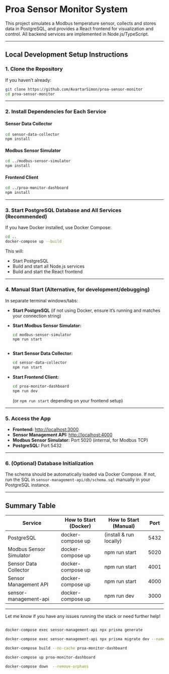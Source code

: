 # Proa Sensor Monitor System

This project simulates a Modbus temperature sensor, collects and stores data in PostgreSQL, and provides a React frontend for visualization and control. All backend services are implemented in Node.js/TypeScript.

---

## Local Development Setup Instructions

### 1. Clone the Repository
If you haven’t already:
```bash
git clone https://github.com/AvartarSimon/proa-sensor-monitor
cd proa-sensor-monitor
```

---

### 2. Install Dependencies for Each Service

#### Sensor Data Collector
```bash
cd sensor-data-collector
npm install
```
#### Modbus Sensor Simulator
```bash
cd ../modbus-sensor-simulator
npm install
```

#### Frontend Client
```bash
cd ../proa-monitor-dashboard
npm install
```

---

### 3. Start PostgreSQL Database and All Services (Recommended)

If you have Docker installed, use Docker Compose:

```bash
cd ..
docker-compose up --build
```

This will:
- Start PostgreSQL
- Build and start all Node.js services
- Build and start the React frontend

---

### 4. Manual Start (Alternative, for development/debugging)

In separate terminal windows/tabs:

- **Start PostgreSQL** (if not using Docker, ensure it’s running and matches your connection string)
- **Start Modbus Sensor Simulator:**
  ```bash
  cd modbus-sensor-simulator
  npm run start
  ```

  ```
- **Start Sensor Data Collector:**
  ```bash
  cd sensor-data-collector
  npm run start
  ```
- **Start Frontend Client:**
  ```bash
  cd proa-monitor-dashboard
  npm run dev
  ```
  (or `npm run start` depending on your frontend setup)

---

### 5. Access the App

- **Frontend:** [http://localhost:3000](http://localhost:3000)
- **Sensor Management API:** [http://localhost:4000](http://localhost:4000)
- **Modbus Sensor Simulator:** Port 5020 (internal, for Modbus TCP)
- **PostgreSQL:** Port 5432

---

### 6. (Optional) Database Initialization

The schema should be automatically loaded via Docker Compose. If not, run the SQL in `sensor-management-api/db/schema.sql` manually in your PostgreSQL instance.

---

## Summary Table

| Service                   | How to Start (Docker) | How to Start (Manual)         | Port   |
|---------------------------|----------------------|-------------------------------|--------|
| PostgreSQL                | docker-compose up    | (install & run locally)       | 5432   |
| Modbus Sensor Simulator   | docker-compose up    | npm run start                 | 5020   |
| Sensor Data Collector     | docker-compose up    | npm run start                 | 4001   |
| Sensor Management API     | docker-compose up    | npm run start                 | 4000   |
| sensor-management-api     | docker-compose up    | npm run dev                   | 3000   |

---

Let me know if you have any issues running the stack or need further help! 

```sh

docker-compose exec sensor-management-api npx prisma generate

docker-compose exec sensor-management-api npx prisma migrate dev --name init

docker-compose build --no-cache proa-monitor-dashboard

docker-compose up proa-monitor-dashboard

docker-compose down  --remove-orphans
```